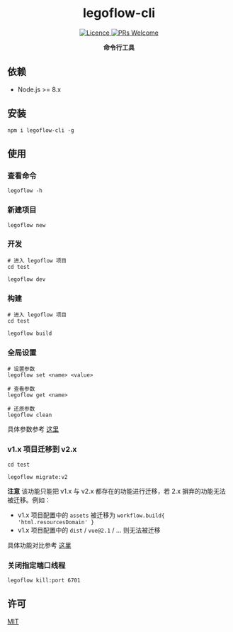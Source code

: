 <h1 align="center"> legoflow-cli </h1>

<p align="center">
    <a href="https://opensource.org/licenses/MIT">
        <img alt="Licence" src="https://img.shields.io/badge/license-MIT-green.svg" />
    </a>
    <a href="">
        <img alt="PRs Welcome" src="https://img.shields.io/badge/PRs-welcome-green.svg" />
    </a>
</p>

<p align="center">
    <strong>命令行工具</strong>
</p>

## 依赖

* Node.js >= 8.x

## 安装

```
npm i legoflow-cli -g
```

## 使用

### 查看命令

```
legoflow -h
```

### 新建项目

```
legoflow new
```

### 开发

```shell
# 进入 legoflow 项目
cd test

legoflow dev
```

### 构建

```shell
# 进入 legoflow 项目
cd test

legoflow build
```

### 全局设置

```shell
# 设置参数
legoflow set <name> <value>

# 查看参数
legoflow get <name>

# 还原参数
legoflow clean
```

具体参数参考 [这里](https://github.com/legoflow/config)

### v1.x 项目迁移到 v2.x

```shell
cd test

legoflow migrate:v2
```

**注意** 该功能只能把 v1.x 与 v2.x 都存在的功能进行迁移，若 2.x 摒弃的功能无法被迁移。例如：

* v1.x 项目配置中的 `assets` 被迁移为 `workflow.build{ 'html.resourcesDomain' }`
* v1.x 项目配置中的 `dist` / `vue@2.1` / ... 则无法被迁移

具体功能对比参考 [这里](https://github.com/legoflow/legoflow/issues/12)

### 关闭指定端口线程

```shell
legoflow kill:port 6701
```

## 许可

[MIT](./LICENSE)
